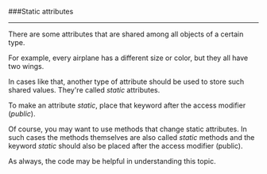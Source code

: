 ###Static attributes
***

There are some attributes that are shared among all objects of a certain type.

For example, every airplane has a different size or color, but they all have two wings.

In cases like that, another type of attribute should be used to store such shared values.
They're called *static* attributes.

To make an attribute *static*, place that keyword after the access modifier (*public*).

Of course, you may want to use methods that change static attributes. In such cases the methods
themselves are also called *static* methods and the keyword *static* should also be placed
after the access modifier (public).

As always, the code may be helpful in understanding this topic.